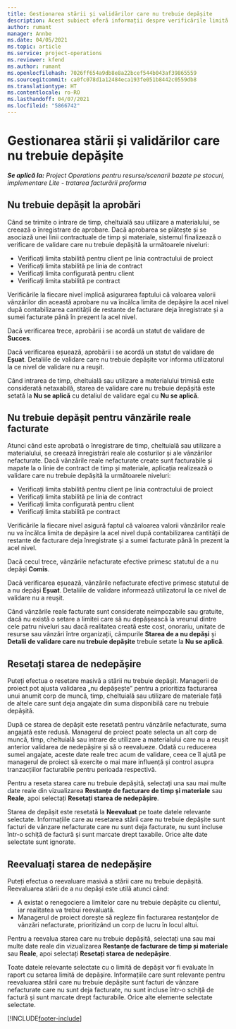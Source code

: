 ```yaml
---
title: Gestionarea stării și validărilor care nu trebuie depășite
description: Acest subiect oferă informații despre verificările limită de nedepășit efectuate în Project Operations.
author: rumant
manager: Annbe
ms.date: 04/05/2021
ms.topic: article
ms.service: project-operations
ms.reviewer: kfend
ms.author: rumant
ms.openlocfilehash: 7026ff654a9db8e8a22bcef544b043af39865559
ms.sourcegitcommit: ca0fc078d1a12484eca193fe051b8442c0559db8
ms.translationtype: HT
ms.contentlocale: ro-RO
ms.lasthandoff: 04/07/2021
ms.locfileid: "5866742"
---
```

# <a name="manage-not-to-exceed-status-and-validations"></a>Gestionarea stării și validărilor care nu trebuie depășite 

_**Se aplică la:** Project Operations pentru resurse/scenarii bazate pe stocuri, implementare Lite - tratarea facturării proforma_

## <a name="not-to-exceed-on-approvals"></a>Nu trebuie depășit la aprobări

Când se trimite o intrare de timp, cheltuială sau utilizare a materialului, se creează o înregistrare de aprobare. Dacă aprobarea se plătește și se asociază unei linii contractuale de timp și materiale, sistemul finalizează o verificare de validare care nu trebuie depășită la următoarele niveluri:

  - Verificați limita stabilită pentru client pe linia contractului de proiect
  - Verificați limita stabilită pe linia de contract
  - Verificați limita configurată pentru client
  - Verificați limita stabilită pe contract

Verificările la fiecare nivel implică asigurarea faptului că valoarea valorii vânzărilor din această aprobare nu va încălca limita de depășire la acel nivel după contabilizarea cantității de restante de facturare deja înregistrate și a sumei facturate până în prezent la acel nivel.

Dacă verificarea trece, aprobării i se acordă un statut de validare de **Succes**.

Dacă verificarea eșuează, aprobării i se acordă un statut de validare de **Eșuat**. Detaliile de validare care nu trebuie depășite vor informa utilizatorul la ce nivel de validare nu a reușit.

Când intrarea de timp, cheltuială sau utilizare a materialului trimisă este considerată netaxabilă, starea de validare care nu trebuie depășită este setată la **Nu se aplică** cu detaliul de validare egal cu **Nu se aplică**.

## <a name="not-to-exceed-on-unbilled-sales-actuals"></a>Nu trebuie depășit pentru vânzările reale facturate

Atunci când este aprobată o înregistrare de timp, cheltuială sau utilizare a materialului, se creează înregistrări reale ale costurilor și ale vânzărilor nefacturate. Dacă vânzările reale nefacturate create sunt facturabile și mapate la o linie de contract de timp și materiale, aplicația realizează o validare care nu trebuie depășită la următoarele niveluri:

  - Verificați limita stabilită pentru client pe linia contractului de proiect
  - Verificați limita stabilită pe linia de contract
  - Verificați limita configurată pentru client
  - Verificați limita stabilită pe contract

Verificările la fiecare nivel asigură faptul că valoarea valorii vânzărilor reale nu va încălca limita de depășire la acel nivel după contabilizarea cantității de restante de facturare deja înregistrate și a sumei facturate până în prezent la acel nivel.

Dacă cecul trece, vânzările nefacturate efective primesc statutul de a nu depăși **Comis**.

Dacă verificarea eșuează, vânzările nefacturate efective primesc statutul de a nu depăși **Eșuat**. Detaliile de validare informează utilizatorul la ce nivel de validare nu a reușit.

Când vânzările reale facturate sunt considerate neimpozabile sau gratuite, dacă nu există o setare a limitei care să nu depășească la vreunul dintre cele patru niveluri sau dacă realitatea creată este cost, onorariu, unitate de resurse sau vânzări între organizații, câmpurile **Starea de a nu depăși** și **Detalii de validare care nu trebuie depășite** trebuie setate la **Nu se aplică**.

## <a name="reset-the-not-to-exceed-status"></a>Resetați starea de nedepășire

Puteți efectua o resetare masivă a stării nu trebuie depășit. Managerii de proiect pot ajusta validarea „nu depășește” pentru a prioritiza facturarea unui anumit corp de muncă, timp, cheltuială sau utilizare de materiale față de altele care sunt deja angajate din suma disponibilă care nu trebuie depășită.

După ce starea de depășit este resetată pentru vânzările nefacturate, suma angajată este redusă. Managerul de proiect poate selecta un alt corp de muncă, timp, cheltuială sau intrare de utilizare a materialului care nu a reușit anterior validarea de nedepășire și să o reevalueze. Odată cu reducerea sumei angajate, aceste date reale trec acum de validare, ceea ce îl ajută pe managerul de proiect să exercite o mai mare influență și control asupra tranzacțiilor facturabile pentru perioada respectivă.

Pentru a reseta starea care nu trebuie depășită, selectați una sau mai multe date reale din vizualizarea **Restanțe de facturare de timp și materiale** sau **Reale**, apoi selectați **Resetați starea de nedepășire**.

Starea de depășit este resetată la **Neevaluat** pe toate datele relevante selectate. Informațiile care au resetarea stării care nu trebuie depășite sunt facturi de vânzare nefacturate care nu sunt deja facturate, nu sunt incluse într-o schiță de factură și sunt marcate drept taxabile. Orice alte date selectate sunt ignorate.

## <a name="reevaluate-not-to-exceed-status"></a>Reevaluați starea de nedepășire

Puteți efectua o reevaluare masivă a stării care nu trebuie depășită. Reevaluarea stării de a nu depăși este utilă atunci când:

  - A existat o renegociere a limitelor care nu trebuie depășite cu clientul, iar realitatea va trebui reevaluată.
  - Managerul de proiect dorește să regleze fin facturarea restanțelor de vânzări nefacturate, prioritizând un corp de lucru în locul altui.

Pentru a reevalua starea care nu trebuie depășită, selectați una sau mai multe date reale din vizualizarea **Restanțe de facturare de timp și materiale** sau **Reale**, apoi selectați **Resetați starea de nedepășire**.

Toate datele relevante selectate cu o limită de depășit vor fi evaluate în raport cu setarea limită de depășire. Informațiile care sunt relevante pentru reevaluarea stării care nu trebuie depășite sunt facturi de vânzare nefacturate care nu sunt deja facturate, nu sunt incluse într-o schiță de factură și sunt marcate drept facturabile. Orice alte elemente selectate selectate.


[!INCLUDE[footer-include](../../includes/footer-banner.md)]
